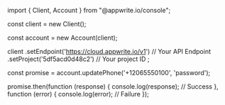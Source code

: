 import { Client,  Account } from "@appwrite.io/console";

const client = new Client();

const account = new Account(client);

client
    .setEndpoint('https://cloud.appwrite.io/v1') // Your API Endpoint
    .setProject('5df5acd0d48c2') // Your project ID
;

const promise = account.updatePhone('+12065550100', 'password');

promise.then(function (response) {
    console.log(response); // Success
}, function (error) {
    console.log(error); // Failure
});